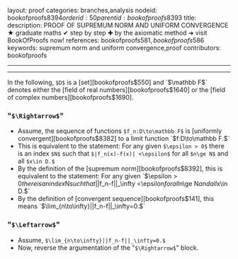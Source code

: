 layout: proof
categories: branches,analysis
nodeid: bookofproofs$8394
orderid: 50
parentid: bookofproofs$8393
title: 
description: PROOF OF SUPREMUM NORM AND UNIFORM CONVERGENCE ★ graduate maths ✔ step by step ✚ by the axiomatic method ➜ visit BookOfProofs now!
references: bookofproofs$581,bookofproofs$586
keywords: supremum norm and uniform convergence,proof
contributors: bookofproofs

---


---

In the following, `$D$` is a [set][bookofproofs$550] and `$\mathbb F$` denotes either the [field of real numbers][bookofproofs$1640] or the [field of complex numbers][bookofproofs$1690].
### "`$\Rightarrow$`"

* Assume, the sequence of functions `$f_n:D\to\mathbb F$` is [uniformly convergent][bookofproofs$8382] to a limit function `$f:D\to\mathbb F.$`
* This is equivalent to the statement: For any given `$\epsilon > 0$` there is an index `$N$` such that `$|f_n(x)-f(x)| <\epsilon$` for all `$n\ge N$` and all `$x\in D.$`
* By the definition of the [supremum norm][bookofproofs$8392], this is equivalent to the statement: For any given `$\epsilon > 0$` there is an index `$N$` such that `$||f_n-f||_\infty <\epsilon$` for all `$n\ge N$` and all `$x\in D.$`
* By the definition of [convergent sequence][bookofproofs$141], this means `$\lim_{n\to\infty}||f_n-f||_\infty=0.$`

### "`$\Leftarrow$`"

* Assume, `$\lim_{n\to\infty}||f_n-f||_\infty=0.$`
* Now, reverse the argumentation of the "`$\Rightarrow$`" block.
